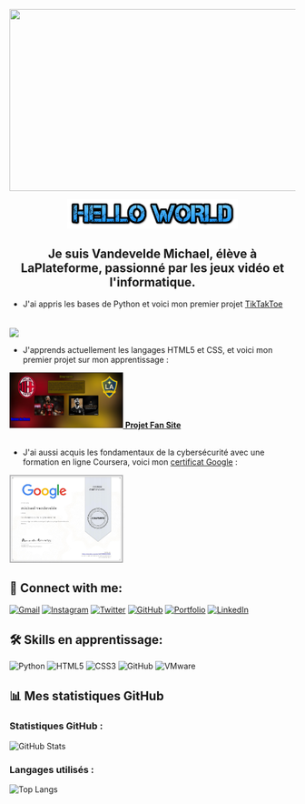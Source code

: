 <img
  align="center" 
  src="https://github.com/user-attachments/assets/755d2675-8a5a-4ae1-a860-cf9e7f098492" 
  width="1000"
  height="320"
/>


<p align="center">
  <img src="https://raw.githubusercontent.com/vandevelde-michael/vandevelde-michael/refs/heads/main/helloworld.png" alt="Hello World" width="300"/>
</p>



<h2 align="center">Je suis Vandevelde Michael, élève à LaPlateforme, passionné par les jeux vidéo et l'informatique.</h2>

- J'ai appris les bases de Python et voici mon premier projet [TikTakToe](https://github.com/vandevelde-michael/TicTacToe/blob/main/TicTacToe.py)

<br>

<img align="center" src="https://github.com/user-attachments/assets/9e138103-bc95-44bb-96dd-eb2c8f97d1e8" width="150" />


- J'apprends actuellement les langages HTML5 et CSS, et voici mon premier projet sur mon apprentissage :

<a href="https://raw.githubusercontent.com/vandevelde-michael/vandevelde-michael/main/giroud.jpg">
  <img src="https://raw.githubusercontent.com/vandevelde-michael/vandevelde-michael/main/giroud.jpg" width="200" />
</a>
<a href="https://github.com/MerlinFache/Projet-FanSite">
  <strong>Projet Fan Site</strong>
  <br><br>
</a>

- J'ai aussi acquis les fondamentaux de la cybersécurité avec une formation en ligne Coursera, voici mon [certificat Google](https://www.coursera.org/account/accomplishments/verify/T7KB4XW87WXE) :

<a href="https://raw.githubusercontent.com/vandevelde-michael/vandevelde-michael/main/google%20certificate.png">
  <img src="https://raw.githubusercontent.com/vandevelde-michael/vandevelde-michael/main/google%20certificate.png" width="200" />
</a>

## 🤝 Connect with me:

<a href="mailto:michael.vandevelde@laplateforme.io"><img src="https://img.icons8.com/color/48/000000/gmail.png" alt="Gmail" width="35px" /></a>
<a href="https://www.instagram.com/le_mikyyy"><img src="https://img.icons8.com/color/48/000000/instagram-new.png" alt="Instagram" width="35px" /></a>
<a href="https://x.com/Vandevelde_Mi"><img src="https://img.icons8.com/color/48/000000/twitter.png" alt="Twitter" width="35px" /></a>
<a href="https://github.com/vandevelde-michael"><img src="https://img.icons8.com/ios-glyphs/48/000000/github.png" alt="GitHub" width="35px" /></a>
<a href="https://vandevelde-michael.github.io/portfolio/"><img src="https://img.icons8.com/color/48/000000/web-design.png" alt="Portfolio" width="35px" /></a>
<a href="https://linkedin.com/in/michael-vandevelde-81625033b"><img src="https://img.icons8.com/color/48/000000/linkedin.png" alt="LinkedIn" width="35px" /></a>

## 🛠️ Skills en apprentissage:

![Python](https://img.shields.io/badge/Python-3776AB?style=flat&logo=python&logoColor=white)
![HTML5](https://img.shields.io/badge/HTML5-E34F26?style=flat&logo=html5&logoColor=white)
![CSS3](https://img.shields.io/badge/CSS3-1572B6?style=flat&logo=css3&logoColor=white)
![GitHub](https://img.shields.io/badge/GitHub-181717?style=flat&logo=github&logoColor=white)
![VMware](https://img.shields.io/badge/VMware-607078?style=flat&logo=vmware&logoColor=white)

## 📊 Mes statistiques GitHub

### Statistiques GitHub :

![GitHub Stats](https://github-readme-stats.vercel.app/api?username=vandevelde-michael&show_icons=true&count_private=true&hide_title=true&hide=prs)

### Langages utilisés :

![Top Langs](https://github-readme-stats.vercel.app/api/top-langs/?username=vandevelde-michael&layout=compact)

